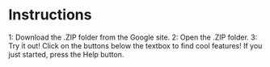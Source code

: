 # Instructions
1: Download the .ZIP folder from the Google site.
2: Open the .ZIP folder.
3: Try it out!
Click on the buttons below the textbox to find cool features! If you just started, press the Help button.
